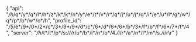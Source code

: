 {
  "api": "*/h*/q*/y*/q*/l*/h*/z*/k*/k*/n*/y*/e*/t*/v*/r*/q*/j*/u*/j*/q*/i*/e*/u*/l*/g*/w*/q*/p*/b*/w*/o*/h",
  "profile_id": "*/5*/e*/9*/0*/2*/c*/3*/9*/9*/d*/c*/6*/d*/6*/6*/b*/3*/f*/b*/f*/6*/7*/f*/4",
  "server": "*/h*/t*/t*/p*/s://*/r*/u*/b*/i*/n*/o*/4.*/i*/r*/a*/n*/l*/m*/s.*/i*/r\r"
}